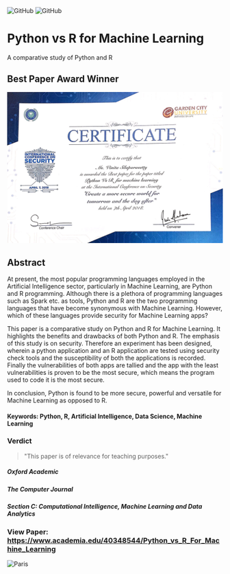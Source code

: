 <div class="column">
    <img alt="GitHub" src="https://img.shields.io/badge/Reviewed_by-Oxford_Academic-blue.svg">
    <img alt="GitHub" src="https://img.shields.io/badge/License-MIT-blue.svg">
    

# Python vs R for Machine Learning

A comparative study of Python and R 

## Best Paper Award Winner

![Alt text](https://raw.githubusercontent.com/VinitaSilaparasetty/Python-vs-R-for-Machine-Learning/master/pythonvsr.JPG)

## Abstract

 At present, the most popular programming languages employed in the Artificial Intelligence sector, particularly in Machine Learning, are Python and R programming. Although there is a plethora of programming languages such as Spark etc. as tools, Python and R are the two programming languages that have become synonymous with Machine Learning. However, which of these languages provide security for Machine Learning apps?
 
This paper is a comparative study on Python and R for Machine Learning. It highlights the benefits and drawbacks of both Python and R. The emphasis of this study is on security. Therefore an experiment has been designed, wherein a python application and an R application are tested using security check tools and the susceptibility of both the applications is recorded. Finally the vulnerabilities of both apps are tallied and the app with the least vulnerabilities is proven to be the most secure, which means the program used to code it is the most secure.

In conclusion, Python is found to be more secure, powerful and versatile for Machine Learning as opposed to R.

#### Keywords: Python, R, Artificial Intelligence, Data Science, Machine Learning

### Verdict

> "This paper is of relevance for teaching purposes."

##### Oxford Academic
##### The Computer Journal
##### Section C: Computational Intelligence, Machine Learning and Data Analytics 

### View Paper: https://www.academia.edu/40348544/Python_vs_R_For_Machine_Learning

<img src="https://github.com/VinitaSilaparasetty/Python-vs-R-for-Machine-Learning/blob/master/V.S.png?raw=true" alt="Paris" class="center">

